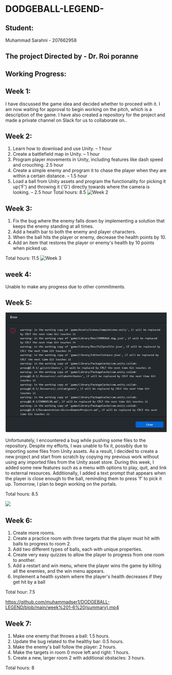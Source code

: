 # DODGEBALL-LEGEND-

## Student:
Muhammad Sarahni - 207662958

## The project Directed by - **Dr. Roi poranne**
## Working Progress:

## Week 1:
I have discussed the game idea and decided whether to proceed with it. I am now waiting for approval to begin working on the pitch, which is a description of the game. I have also created a repository for the project and made a private channel on Slack for us to collaborate on..

## Week 2:
1.	Learn how to download and use Unity.  – 1 hour
2.	Create a battlefield map in Unity. – 1 hour
3.	Program player movements in Unity, including features like dash speed and crouching. 2.5 hour
4.	Create a simple enemy and program it to chase the player when they are within a certain distance. – 1.5 hour
5.	Load a ball from Unity assets and program the functionality for picking it up('F') and throwing it ('G') directly towards where the camera is looking. – 2.5 hour
Total hours: 8.5
![Week 2](https://github.com/muhammadser1/DODGEBALL-LEGEND/blob/main/week2.gif)


## Week 3:
1.	Fix the bug where the enemy falls down by implementing a solution that keeps the enemy standing at all times.
2.	Add a health bar to both the enemy and player characters.
3.	When the ball hits the player or enemy, decrease the health points by 10.
4.	Add an item that restores the player or enemy's health by 10 points when picked up.

Total hours: 11.5
![Week 3](https://github.com/muhammadser1/DODGEBALL-LEGEND/blob/main/week3.gif)

## week 4:
Unable to make any progress due to other commitments.

## Week 5:

![](https://github.com/muhammadser1/DODGEBALL-LEGEND/blob/main/BUG.png)


Unfortunately, I encountered a bug while pushing some files to the repository. Despite my efforts, I was unable to fix it, possibly due to importing some files from Unity assets. As a result, I decided to create a new project and start from scratch by copying my previous work without using any imported files from the Unity asset store. During this week, I added some new features such as a menu with options to play, quit, and link to external resources. Additionally, I added a text prompt that appears when the player is close enough to the ball, reminding them to press 'f' to pick it up. Tomorrow, I plan to begin working on the portals.

Total hours: 8.5

![](https://github.com/muhammadser1/DODGEBALL-LEGEND/blob/main/Week%205.gif)


## Week 6:
1. Create more rooms.
2. Create a practice room with three targets that the player must hit with balls to progress to room 2.
3. Add two different types of balls, each with unique properties.
4. Create very easy quizzes to allow the player to progress from one room to another.
5. Add a restart and win menu, where the player wins the game by killing all the enemies, and the win menu appears.
6. Implement a health system where the player's health decreases if they get hit by a ball

Total hour: 7.5 

https://github.com/muhammadser1/DODGEBALL-LEGEND/blob/main/week%201-6%20(summary).mp4                                                                      


## Week 7:
1. Make one enemy that throws a ball: 1.5 hours.
2. Update the bug related to the healthy bar: 0.5 hours.
3. Make the enemy's ball follow the player: 2 hours.
4. Make the targets in room 0 move left and right: 1 hours.
5. Create a new, larger room 2 with additional obstacles: 3 hours.

Total hours: 8 